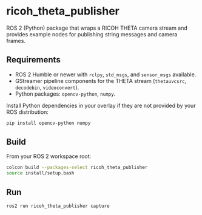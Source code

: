 # ricoh_theta_publisher

ROS 2 (Python) package that wraps a RICOH THETA camera stream and provides example nodes for
publishing string messages and camera frames.

## Requirements

- ROS 2 Humble or newer with `rclpy`, `std_msgs`, and `sensor_msgs` available.
- GStreamer pipeline components for the THETA stream (`thetauvcsrc`, `decodebin`, `videoconvert`).
- Python packages: `opencv-python`, `numpy`.

Install Python dependencies in your overlay if they are not provided by your ROS distribution:

```bash
pip install opencv-python numpy
```

## Build

From your ROS 2 workspace root:

```bash
colcon build --packages-select ricoh_theta_publisher
source install/setup.bash
```

## Run

```bash
ros2 run ricoh_theta_publisher capture
```
